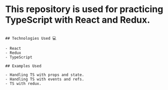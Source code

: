 # This repository is used for practicing TypeScript with React and Redux.

```

## Technologies Used 💻

- React
- Redux
- TypeScript

## Examples Used

- Handling TS with props and state.
- Handling TS with events and refs.
- TS with redux.

```
